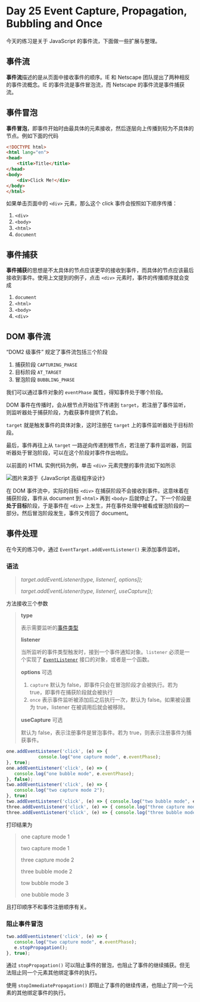 # Day 25 Event Capture, Propagation, Bubbling and Once

今天的练习是关于 JavaScript 的事件流，下面做一些扩展与整理。

## 事件流

**事件流**描述的是从页面中接收事件的顺序。IE 和 Netscape 团队提出了两种相反的事件流概念。IE 的事件流是事件冒泡流，而 Netscape 的事件流是事件捕获流。

## 事件冒泡

**事件冒泡**，即事件开始时由最具体的元素接收，然后逐层向上传播到较为不具体的节点。例如下面的代码

``` html
<!DOCTYPE html>
<html lang="en">
<head>
    <title>Title</title>
</head>
<body>
    <div>Click Me!</div>
</body>
</html>
```

如果单击页面中的 `<div>` 元素，那么这个 click 事件会按照如下顺序传播：

 1. `<div>`
 2. `<body>`
 3. `<html>`
 4. `document`

## 事件捕获

**事件捕获**的思想是不太具体的节点应该更早的接收到事件，而具体的节点应该最后接收到事件。使用上文提到的例子，点击 `<div>` 元素时，事件的传播顺序就会变成

 1. `document`
 2. `<html>`
 3. `<body>`
 4. `<div>`

## DOM 事件流

“DOM2 级事件” 规定了事件流包括三个阶段

 1. 捕获阶段 `CAPTURING_PHASE`
 2. 目标阶段 `AT_TARGET`
 3. 冒泡阶段 `BUBBLING_PHASE`

我们可以通过事件对象的 `eventPhase` 属性，得知事件处于哪个阶段。

DOM 事件在传播时，会从根节点开始往下传递到 `target`，若注册了事件监听，则监听器处于捕获阶段，为截获事件提供了机会。

`target` 就是触发事件的具体对象，这时注册在 `target` 上的事件监听器处于目标阶段。

最后，事件再往上从 `target` 一路逆向传递到根节点，若注册了事件监听器，则监听器处于冒泡阶段，可以在这个阶段对事件作出响应。

以前面的 HTML 实例代码为例，单击 `<div>` 元素完整的事件流如下如所示

![图片来源于《JavaScript 高级程序设计》](https://res.cloudinary.com/dxe4zc5py/image/upload/v1557293001/Blog/281557292962_.pic.jpg)

在 DOM 事件流中，实际的目标 `<div>` 在捕获阶段不会接收到事件。这意味着在捕获阶段，事件从 document 到 `<html>` 再到 `<body>` 后就停止了。下一个阶段是**处于目标**阶段，于是事件在 `<div>` 上发生，并在事件处理中被看成冒泡阶段的一部分。然后冒泡阶段发生，事件又传回了 document。

## 事件处理

在今天的练习中，通过 `Event​Target​.add​Event​Listener()` 来添加事件监听。

### 语法

> *target.addEventListener(type, listener[, options]);*
>
> *target.addEventListener(type, listener[, useCapture]);*

方法接收三个参数

> **type**
>
> 表示需要监听的[事件类型](https://developer.mozilla.org/zh-CN/docs/Web/Events)
>
> **listener**
>
> 当所监听的事件类型触发时，接到一个事件通知对象。`listener` 必须是一个实现了 [`EventListener`](https://developer.mozilla.org/zh-CN/docs/Web/API/EventListener) 接口的对象，或者是一个函数。
>
> **options** 可选
>
>   1. `capture` 默认为 false，即事件只会在冒泡阶段才会被执行。若为 true，即事件在捕获阶段就会被执行
>   2. `once` 表示事件监听被添加后之后执行一次，默认为 false。如果被设置为 true，listener 在被调用后就会被移除。
>
> **useCapture** 可选
>
> 默认为 false，表示注册事件是冒泡事件。若为 true，则表示注册事件为捕获事件。

``` javascript
one.addEventListener('click', (e) => { 
            console.log("one capture mode", e.eventPhase);
}, true);
one.addEventListener('click', (e) => { 
   console.log("one bubble mode", e.eventPhase);
}, false);
two.addEventListener('click', (e) => {
   console.log("two capture mode 2");
}, true)
two.addEventListener('click', (e) => { console.log("two bubble mode", e.eventPhase); }, false);
three.addEventListener('click', (e) => { console.log("three capture mode", e.eventPhase); }, true);
three.addEventListener('click', (e) => { console.log("three bubble mode", e.eventPhase); }, false);
```

打印结果为

> one capture mode 1
> 
> two capture mode 1
> 
> three capture mode 2
> 
> three bubble mode 2
> 
> tow bubble mode 3
> 
> one bubble mode 3

且打印顺序不和事件注册顺序有关。

### 阻止事件冒泡

``` javascript
two.addEventListener('click', (e) => { 
   console.log("two capture mode", e.eventPhase);
   e.stopPropagation();
}, true);
```

通过 `stopPropagation()` 可以阻止事件的冒泡，也阻止了事件的继续捕获。但无法阻止同一个元素其他绑定事件的执行。

使用 `stopImmediatePropagation()` 即阻止了事件的继续传递，也阻止了同一个元素的其他绑定事件的执行。

